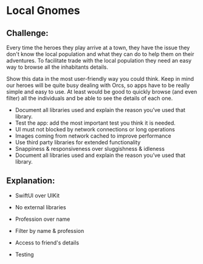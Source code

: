 # Local Gnomes

## Challenge:

Every time the heroes they play arrive at a town, they have the issue they don't know the local population and what they can do to help them on their adventures. To facilitate trade with the local population they need an easy way to browse all the inhabitants details.

Show this data in the most user-friendly way you could think. Keep in mind our heroes will be quite busy dealing with Orcs, so apps have to be really simple and easy to use. At least would be good to quickly browse (and even filter) all the individuals and be able to see the details of each one.

- Document all libraries used and explain the reason you’ve used that library.
- Test the app: add the most important test you think it is needed.
- UI must not blocked by network connections or long operations
- Images coming from network cached to improve performance
- Use third party libraries for extended functionality
- Snappiness & responsiveness over sluggishness & idleness
- Document all libraries used and explain the reason you’ve used that library.

## Explanation:

- SwiftUI over UIKit

- No external libraries

- Profession over name

- Filter by name & profession

- Access to friend's details

- Testing
